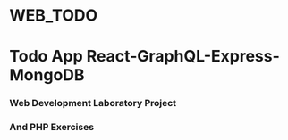 # WEB_TODO

# Todo App React-GraphQL-Express-MongoDB

### Web Development Laboratory Project
### And PHP Exercises
